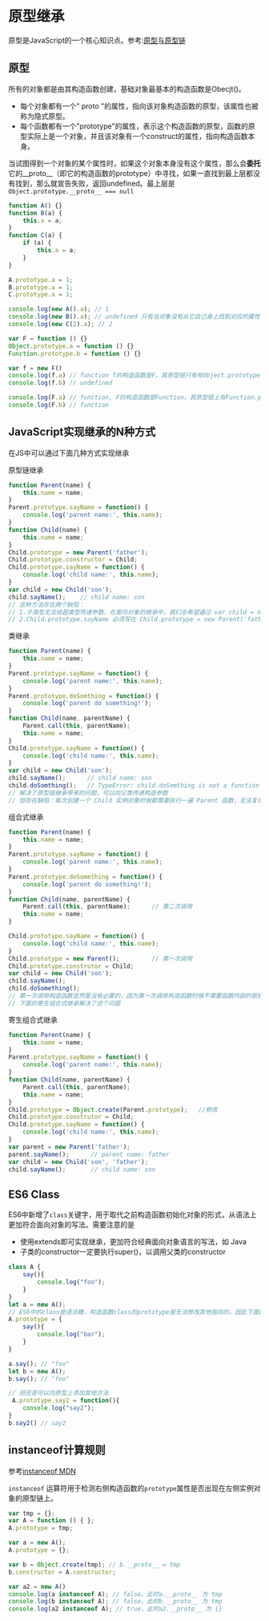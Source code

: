 原型继承
===

原型是JavaScript的一个核心知识点。参考:[原型与原型链](https://www.shymean.com/article/%E3%80%8A%E4%BD%A0%E4%B8%8D%E7%9F%A5%E9%81%93%E7%9A%84JavaScript%EF%BC%88%E4%B8%8A%E5%8D%B7%EF%BC%89%E3%80%8B%E8%AF%BB%E4%B9%A6%E7%AC%94%E8%AE%B0#4.%20%E5%8E%9F%E5%9E%8B%E4%B8%8E%E5%8E%9F%E5%9E%8B%E9%93%BE)

## 原型
所有的对象都是由其构造函数创建，基础对象最基本的构造函数是Obecjt()。
* 每个对象都有一个" proto "的属性，指向该对象构造函数的原型，该属性也被称为隐式原型。
* 每个函数都有一个"prototype"的属性，表示这个构造函数的原型，函数的原型实际上是一个对象，并且该对象有一个construct的属性，指向构造函数本身。

当试图得到一个对象的某个属性时，如果这个对象本身没有这个属性，那么会**委托**它的__proto__（即它的构造函数的prototype）中寻找，如果一直找到最上层都没有找到，那么就宣告失败，返回undefined。最上层是 `Object.prototype.__proto__ === null`

```js
function A() {}
function B(a) {
    this.a = a;
}
function C(a) {
    if (a) {
        this.a = a;
    }
}

A.prototype.a = 1;
B.prototype.a = 1;
C.prototype.a = 1;

console.log(new A().a); // 1
console.log(new B().a); // undefined 只有当对象没有从它自己身上找到对应的属性才会委托原型查找
console.log(new C(2).a); // 2
```
```js
var F = function () {}
Object.prototype.a = function () {}
Function.prototype.b = function () {}

var f = new F()
console.log(f.a) // function f的构造函数是F，其原型链只有有Object.prototype，没有Function.prototype
console.log(f.b) // undefined

console.log(F.a) // function, F的构造函数是Function，其原型链上有Function.prototype和Object.prototype
console.log(F.b) // function
```

## JavaScript实现继承的N种方式
在JS中可以通过下面几种方式实现继承

原型链继承

```js
function Parent(name) { 
    this.name = name;
}
Parent.prototype.sayName = function() {
    console.log('parent name:', this.name);
}
function Child(name) {
    this.name = name;
}
Child.prototype = new Parent('father');
Child.prototype.constructor = Child;
Child.prototype.sayName = function() {
    console.log('child name:', this.name);
}
var child = new Child('son');
child.sayName();    // child name: son
// 这种方法存在两个缺陷：
// 1.子类型无法给超类型传递参数，在面向对象的继承中，我们总希望通过 var child = new Child('son', 'father'); 让子类去调用父类的构造器来完成继承。而不是通过像这样 new Parent('father') 去调用父类。
// 2.Child.prototype.sayName 必须写在 Child.prototype = new Parent('father') 之后，不然就会被覆盖掉。
```

类继承
```js
function Parent(name) { 
    this.name = name;
}
Parent.prototype.sayName = function() {
    console.log('parent name:', this.name);
}
Parent.prototype.doSomthing = function() {
    console.log('parent do something!');
}
function Child(name, parentName) {
    Parent.call(this, parentName);
    this.name = name;
}
Child.prototype.sayName = function() {
    console.log('child name:', this.name);
}
var child = new Child('son');
child.sayName();      // child name: son
child.doSomthing();   // TypeError: child.doSomthing is not a function
// 解决了原型链继承带来的问题，可以向父类传递构造参数
// 但存在缺陷：每次创建一个 Child 实例对象时候都需要执行一遍 Parent 函数，无法复用一些公用函数。
```

组合式继承
```js
function Parent(name) { 
    this.name = name;
}
Parent.prototype.sayName = function() {
    console.log('parent name:', this.name);
}
Parent.prototype.doSomething = function() {
    console.log('parent do something!');
}
function Child(name, parentName) {
    Parent.call(this, parentName);      // 第二次调用
    this.name = name;
}

Child.prototype.sayName = function() {
    console.log('child name:', this.name);
}
Child.prototype = new Parent();         // 第一次调用
Child.prototype.construtor = Child;
var child = new Child('son');
child.sayName();      
child.doSomething(); 
// 第一次调用构造函数显然是没有必要的，因为第一次调用构造函数时候不需要函数内部的那些实例属性，这么写只是想获得其原型上的方法罢了
// 下面的寄生组合式继承解决了这个问题
```

寄生组合式继承
```js
function Parent(name) {
    this.name = name;
}
Parent.prototype.sayName = function() {
    console.log('parent name:', this.name);
}
function Child(name, parentName) {
    Parent.call(this, parentName);  
    this.name = name;    
}
Child.prototype = Object.create(Parent.prototype);   //修改
Child.prototype.construtor = Child;
Child.prototype.sayName = function() {
    console.log('child name:', this.name);
}
var parent = new Parent('father');
parent.sayName();      // parent name: father
var child = new Child('son', 'father');
child.sayName();       // child name: son
```

## ES6 Class

ES6中新增了`class`关键字，用于取代之前构造函数初始化对象的形式，从语法上更加符合面向对象的写法。需要注意的是
* 使用extends即可实现继承，更加符合经典面向对象语言的写法，如 Java
* 子类的constructor一定要执行super()，以调用父类的constructor

```js
class A {
    say(){
        console.log("foo");
    }
}
let a = new A();
// ES6中的class是语法糖，构造函数class的prototype是无法修改其他指向的，因此下面赋值会默认失败
A.prototype = {
    say(){
        console.log("bar");
    }
}

a.say(); // "foo"
let b = new A();
b.say(); // "foo"

// 但还是可以向原型上添加其他方法
 A.prototype.say2 = function(){
    console.log("say2");
}
b.say2() // say2
```

## instanceof计算规则

参考[instanceof MDN](https://developer.mozilla.org/zh-CN/docs/Web/JavaScript/Reference/Operators/instanceof)

`instanceof` 运算符用于检测右侧构造函数的`prototype`属性是否出现在左侧实例对象的原型链上。

```js
var tmp = {};
var A = function () { };
A.prototype = tmp;

var a = new A();
A.prototype = {};

var b = Object.create(tmp); // b.__proto__ = tmp
b.constructor = A.constructor;

var a2 = new A()
console.log(a instanceof A); // false，此时a.__proto__ 为 tmp
console.log(b instanceof A); // false，此时b.__proto__ 为 tmp
console.log(a2 instanceof A); // true，此时a2.__proto__ 为 {}
```
